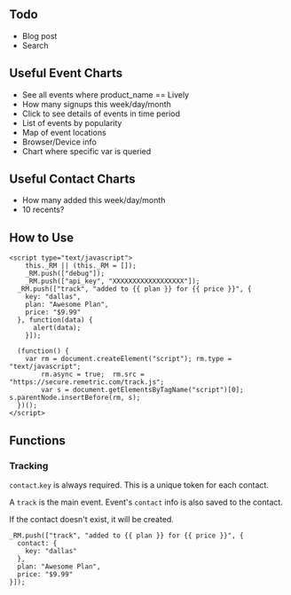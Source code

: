 ## Todo

- Blog post
- Search

## Useful Event Charts

- See all events where product_name == Lively
- How many signups this week/day/month
- Click to see details of events in time period
- List of events by popularity
- Map of event locations
- Browser/Device info
- Chart where specific var is queried

## Useful Contact Charts

- How many added this week/day/month
- 10 recents?

## How to Use

```
<script type="text/javascript">
	this._RM || (this._RM = []);
	_RM.push(["debug"]);
	_RM.push(["api_key", "XXXXXXXXXXXXXXXXXX"]);
  _RM.push(["track", "added to {{ plan }} for {{ price }}", {
    key: "dallas",
    plan: "Awesome Plan",
    price: "$9.99"
  }, function(data) {
	  alert(data);
	}]);
	
  (function() {
    var rm = document.createElement("script"); rm.type = "text/javascript";
		rm.async = true;  rm.src = "https://secure.remetric.com/track.js";
		var s = document.getElementsByTagName("script")[0]; s.parentNode.insertBefore(rm, s);
  })();
</script>
```


## Functions

### Tracking

`contact`.`key` is always required. This is a unique token for each contact.

A `track` is the main event. Event's `contact` info is also saved to the contact.

If the contact doesn't exist, it will be created.

```
_RM.push(["track", "added to {{ plan }} for {{ price }}", {
  contact: {
    key: "dallas"
  },
  plan: "Awesome Plan",
  price: "$9.99"
}]);
```